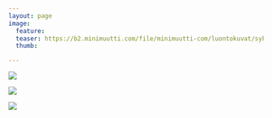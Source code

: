 ```yaml
---
layout: page
image:
  feature:
  teaser: https://b2.minimuutti.com/file/minimuutti-com/luontokuvat/syksy/5/DS70737-245px.jpg
  thumb:

---
```


![](https://b2.minimuutti.com/file/minimuutti-com/luontokuvat/syksy/5/DS70733-800px.jpg)

![](https://b2.minimuutti.com/file/minimuutti-com/luontokuvat/syksy/5/DS70734-800px.jpg)

![](https://b2.minimuutti.com/file/minimuutti-com/luontokuvat/syksy/5/DS70737-800px.jpg)
